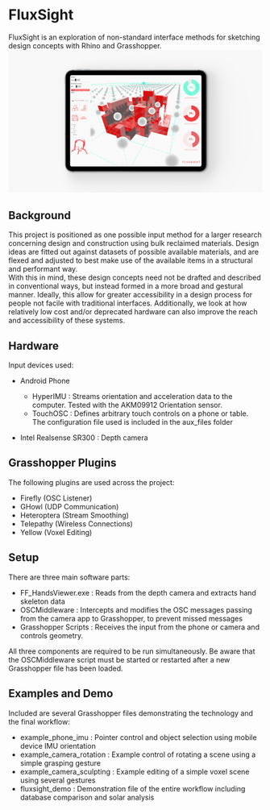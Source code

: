 FluxSight
=========
FluxSight is an exploration of non-standard interface methods for sketching design concepts with Rhino and Grasshopper.  
![logo](images/landscape.jpg)
 

Background
----------
This project is positioned as one possible input method for a larger research concerning design and construction using bulk reclaimed materials. Design ideas are fitted out against datasets of possible available materials, and are flexed and adjusted to best make use of the available items in a structural and performant way.  
With this in mind, these design concepts need not be drafted and described in conventional ways, but instead formed in a more broad and gestural manner. Ideally, this allow for greater accessibility in a design process for people not facile with traditional interfaces. Additionally, we look at how relatively low cost and/or deprecated hardware can also improve the reach and accessibility of these systems. 

Hardware
--------
Input devices used:
* Android Phone 
  - HyperIMU : Streams orientation and acceleration data to the computer. Tested with the AKM09912 Orientation sensor. 
  - TouchOSC : Defines arbitrary touch controls on a phone or table. The configuration file used is included in the aux_files folder

* Intel Realsense SR300 : Depth camera 

Grasshopper Plugins
-------------------
The following plugins are used across the project:
- Firefly (OSC Listener)
- GHowl (UDP Communication)
- Heteroptera (Stream Smoothing)
- Telepathy (Wireless Connections)
- Yellow (Voxel Editing)

Setup
-----
There are three main software parts:
* FF_HandsViewer.exe : Reads from the depth camera and extracts hand skeleton data
* OSCMiddleware : Intercepts and modifies the OSC messages passing from the camera app to Grasshopper, to prevent missed messages
* Grasshopper Scripts : Receives the input from the phone or camera and controls geometry.

All three components are required to be run simultaneously. Be aware that the OSCMiddleware script must be started or restarted after a new Grasshopper file has been loaded. 

Examples and Demo
-----------------

Included are several Grasshopper files demonstrating the technology and the final workflow:
* example_phone_imu : Pointer control and object selection using mobile device IMU orientation
* example_camera_rotation : Example control of rotating a scene using a simple grasping gesture
* example_camera_sculpting : Example editing of a simple voxel scene using several gestures
* fluxsight_demo : Demonstration file of the entire workflow including database comparison and solar analysis
